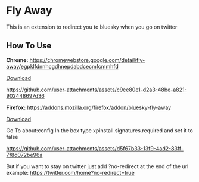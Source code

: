 
# Fly Away

This is an extension to redirect you to bluesky when you go on twitter

## How To Use
**Chrome:** https://chromewebstore.google.com/detail/fly-away/egpklfdnnhcgdhnepdabdcecmfcmmhfd

[Download](https://github.com/MidnightWolf420/Fly-Away/releases/tag/chrome)

https://github.com/user-attachments/assets/c9ee80e1-d2a3-48be-a821-902448697d36

**Firefox:** https://addons.mozilla.org/firefox/addon/bluesky-fly-away

[Download](https://github.com/MidnightWolf420/Fly-Away/releases/tag/firefox) 

Go To about:config
In the box type xpinstall.signatures.required and set it to false

https://github.com/user-attachments/assets/d5f67b33-13f9-4ad2-83ff-7f8d072be96a





But if you want to stay on twitter just add ?no-redirect at the end of the url example: https://twitter.com/home?no-redirect=true
